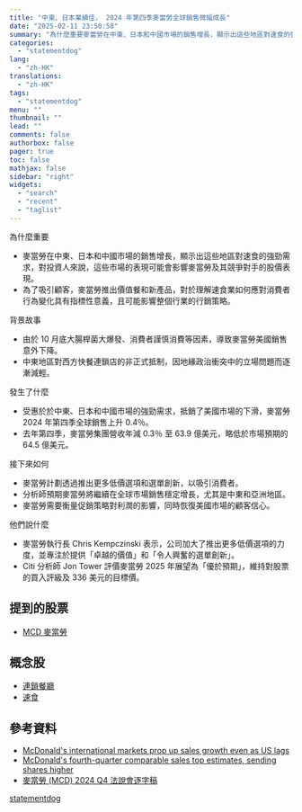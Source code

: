 ```yaml
---
title: "中東、日本業績佳， 2024 年第四季麥當勞全球銷售微幅成長"
date: "2025-02-11 23:50:58"
summary: "為什麼重要麥當勞在中東、日本和中國市場的銷售增長，顯示出這些地區對速食的強勁需求，對投資人..."
categories:
  - "statementdog"
lang:
  - "zh-HK"
translations:
  - "zh-HK"
tags:
  - "statementdog"
menu: ""
thumbnail: ""
lead: ""
comments: false
authorbox: false
pager: true
toc: false
mathjax: false
sidebar: "right"
widgets:
  - "search"
  - "recent"
  - "taglist"
---
```


為什麼重要

* 麥當勞在中東、日本和中國市場的銷售增長，顯示出這些地區對速食的強勁需求，對投資人來說，這些市場的表現可能會影響麥當勞及其競爭對手的股價表現。
* 為了吸引顧客，麥當勞推出價值餐和新產品，對於理解速食業如何應對消費者行為變化具有指標性意義，且可能影響整個行業的行銷策略。

背景故事

* 由於 10 月底大腸桿菌大爆發、消費者謹慎消費等因素，導致麥當勞美國銷售意外下降。
* 中東地區對西方快餐連鎖店的非正式抵制，因地緣政治衝突中的立場問題而逐漸減輕。

發生了什麼

* 受惠於於中東、日本和中國市場的強勁需求，抵銷了美國市場的下滑，麥當勞 2024 年第四季全球銷售上升 0.4％。
* 去年第四季，麥當勞集團營收年減 0.3％ 至 63.9 億美元，略低於市場預期的 64.5 億美元。

接下來如何

* 麥當勞計劃透過推出更多低價選項和選單創新，以吸引消費者。
* 分析師預期麥當勞將繼續在全球市場銷售穩定增長，尤其是中東和亞洲地區。
* 麥當勞需要衡量促銷策略對利潤的影響，同時恢復美國市場的顧客信心。

他們說什麼

* 麥當勞執行長 Chris Kempczinski 表示，公司加大了推出更多低價選項的力度，並專注於提供「卓越的價值」和「令人興奮的選單創新」。
* Citi 分析師 Jon Tower 評價麥當勞 2025 年展望為「優於預期」，維持對股票的買入評級及 336 美元的目標價。

提到的股票
-----

* [MCD 麥當勞](/analysis/MCD)

概念股
---

* [連鎖餐廳](/tags/692)
* [速食](/tags/1283)

參考資料
----

* [McDonald's international markets prop up sales growth even as US lags](https://ca.finance.yahoo.com/news/mcdonalds-posts-biggest-us-sales-120414758.html?.tsrc=rss)
* [McDonald's fourth-quarter comparable sales top estimates, sending shares higher](https://finance.yahoo.com/news/mcdonalds-fourth-quarter-comparable-sales-125020994.html?.tsrc=rss)
* [麥當勞 (MCD) 2024 Q4 法說會逐字稿](/analysis/MCD/earnings_calls/285169)

[statementdog](https://statementdog.com/news/12398)
